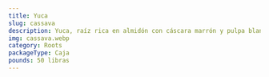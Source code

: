```yaml
---
title: Yuca
slug: cassava
description: Yuca, raíz rica en almidón con cáscara marrón y pulpa blanca, fuente energética clave. Base de la cocina caribeña y latinoamericana, se disfruta hervida, frita (yuca frita ) o procesada en harina (casabe ) y tapioca. Libre de gluten y versátil para dietas tradicionales y contemporáneas.
img: cassava.webp
category: Roots
packageType: Caja
pounds: 50 libras
---
```

